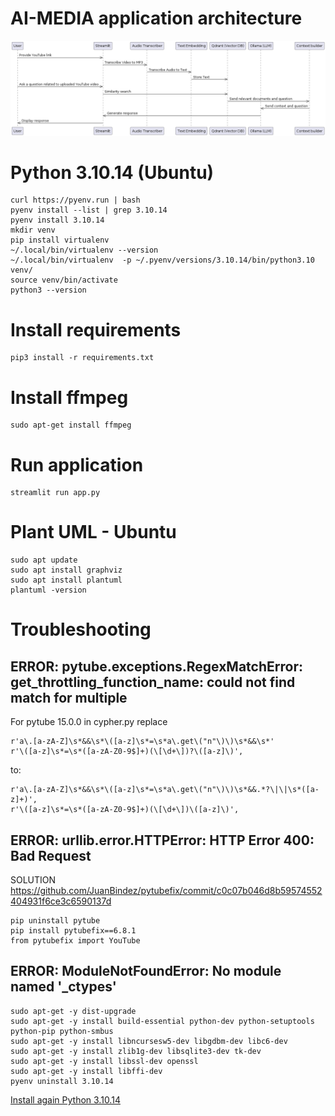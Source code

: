 # AI-MEDIA application architecture

![Architecture Diagram](architecture/architecture.png)


# Python 3.10.14 (Ubuntu)

```
curl https://pyenv.run | bash
pyenv install --list | grep 3.10.14
pyenv install 3.10.14
mkdir venv
pip install virtualenv
~/.local/bin/virtualenv --version
~/.local/bin/virtualenv  -p ~/.pyenv/versions/3.10.14/bin/python3.10 venv/
source venv/bin/activate
python3 --version   
```

# Install requirements
```
pip3 install -r requirements.txt
```

# Install ffmpeg
```
sudo apt-get install ffmpeg
```

# Run application
```
streamlit run app.py
```

# Plant UML - Ubuntu
```
sudo apt update
sudo apt install graphviz
sudo apt install plantuml
plantuml -version
```

# Troubleshooting
## ERROR: pytube.exceptions.RegexMatchError: get_throttling_function_name: could not find match for multiple
For pytube 15.0.0 in cypher.py replace 
```
r'a\.[a-zA-Z]\s*&&\s*\([a-z]\s*=\s*a\.get\("n"\)\)\s*&&\s*'
r'\([a-z]\s*=\s*([a-zA-Z0-9$]+)(\[\d+\])?\([a-z]\)',
```
to: 
```
r'a\.[a-zA-Z]\s*&&\s*\([a-z]\s*=\s*a\.get\("n"\)\)\s*&&.*?\|\|\s*([a-z]+)',
r'\([a-z]\s*=\s*([a-zA-Z0-9$]+)(\[\d+\])\([a-z]\)',
```

## ERROR: urllib.error.HTTPError: HTTP Error 400: Bad Request

SOLUTION
https://github.com/JuanBindez/pytubefix/commit/c0c07b046d8b59574552404931f6ce3c6590137d

```
pip uninstall pytube
pip install pytubefix==6.8.1
from pytubefix import YouTube
```

## ERROR: ModuleNotFoundError: No module named '_ctypes'
```
sudo apt-get -y dist-upgrade
sudo apt-get -y install build-essential python-dev python-setuptools python-pip python-smbus
sudo apt-get -y install libncursesw5-dev libgdbm-dev libc6-dev
sudo apt-get -y install zlib1g-dev libsqlite3-dev tk-dev
sudo apt-get -y install libssl-dev openssl
sudo apt-get -y install libffi-dev
pyenv uninstall 3.10.14
```

[Install again Python 3.10.14](#python-31014-ubuntu)
